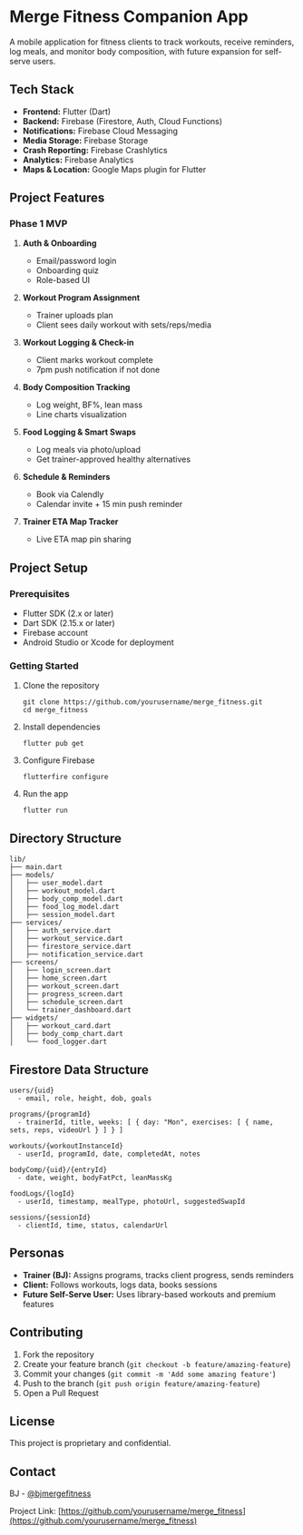 # Merge Fitness Companion App

A mobile application for fitness clients to track workouts, receive reminders, log meals, and monitor body composition, with future expansion for self-serve users.

## Tech Stack

- **Frontend:** Flutter (Dart)
- **Backend:** Firebase (Firestore, Auth, Cloud Functions)
- **Notifications:** Firebase Cloud Messaging
- **Media Storage:** Firebase Storage
- **Crash Reporting:** Firebase Crashlytics
- **Analytics:** Firebase Analytics
- **Maps & Location:** Google Maps plugin for Flutter

## Project Features

### Phase 1 MVP

1. **Auth & Onboarding**
   - Email/password login
   - Onboarding quiz
   - Role-based UI

2. **Workout Program Assignment**
   - Trainer uploads plan
   - Client sees daily workout with sets/reps/media

3. **Workout Logging & Check-in**
   - Client marks workout complete
   - 7pm push notification if not done

4. **Body Composition Tracking**
   - Log weight, BF%, lean mass
   - Line charts visualization

5. **Food Logging & Smart Swaps**
   - Log meals via photo/upload
   - Get trainer-approved healthy alternatives

6. **Schedule & Reminders**
   - Book via Calendly
   - Calendar invite + 15 min push reminder

7. **Trainer ETA Map Tracker**
   - Live ETA map pin sharing

## Project Setup

### Prerequisites

- Flutter SDK (2.x or later)
- Dart SDK (2.15.x or later)
- Firebase account
- Android Studio or Xcode for deployment

### Getting Started

1. Clone the repository
   ```
   git clone https://github.com/yourusername/merge_fitness.git
   cd merge_fitness
   ```

2. Install dependencies
   ```
   flutter pub get
   ```

3. Configure Firebase
   ```
   flutterfire configure
   ```

4. Run the app
   ```
   flutter run
   ```

## Directory Structure

```
lib/
├── main.dart
├── models/
│   ├── user_model.dart
│   ├── workout_model.dart
│   ├── body_comp_model.dart
│   ├── food_log_model.dart
│   ├── session_model.dart
├── services/
│   ├── auth_service.dart
│   ├── workout_service.dart
│   ├── firestore_service.dart
│   ├── notification_service.dart
├── screens/
│   ├── login_screen.dart
│   ├── home_screen.dart
│   ├── workout_screen.dart
│   ├── progress_screen.dart
│   ├── schedule_screen.dart
│   └── trainer_dashboard.dart
├── widgets/
│   ├── workout_card.dart
│   ├── body_comp_chart.dart
│   └── food_logger.dart
```

## Firestore Data Structure

```
users/{uid}
  - email, role, height, dob, goals

programs/{programId}
  - trainerId, title, weeks: [ { day: "Mon", exercises: [ { name, sets, reps, videoUrl } ] } ]

workouts/{workoutInstanceId}
  - userId, programId, date, completedAt, notes

bodyComp/{uid}/{entryId}
  - date, weight, bodyFatPct, leanMassKg

foodLogs/{logId}
  - userId, timestamp, mealType, photoUrl, suggestedSwapId

sessions/{sessionId}
  - clientId, time, status, calendarUrl
```

## Personas

- **Trainer (BJ):** Assigns programs, tracks client progress, sends reminders
- **Client:** Follows workouts, logs data, books sessions
- **Future Self-Serve User:** Uses library-based workouts and premium features

## Contributing

1. Fork the repository
2. Create your feature branch (`git checkout -b feature/amazing-feature`)
3. Commit your changes (`git commit -m 'Add some amazing feature'`)
4. Push to the branch (`git push origin feature/amazing-feature`)
5. Open a Pull Request

## License

This project is proprietary and confidential.

## Contact

BJ - [@bjmergefitness](https://twitter.com/bjmergefitness)

Project Link: [https://github.com/yourusername/merge_fitness](https://github.com/yourusername/merge_fitness)
